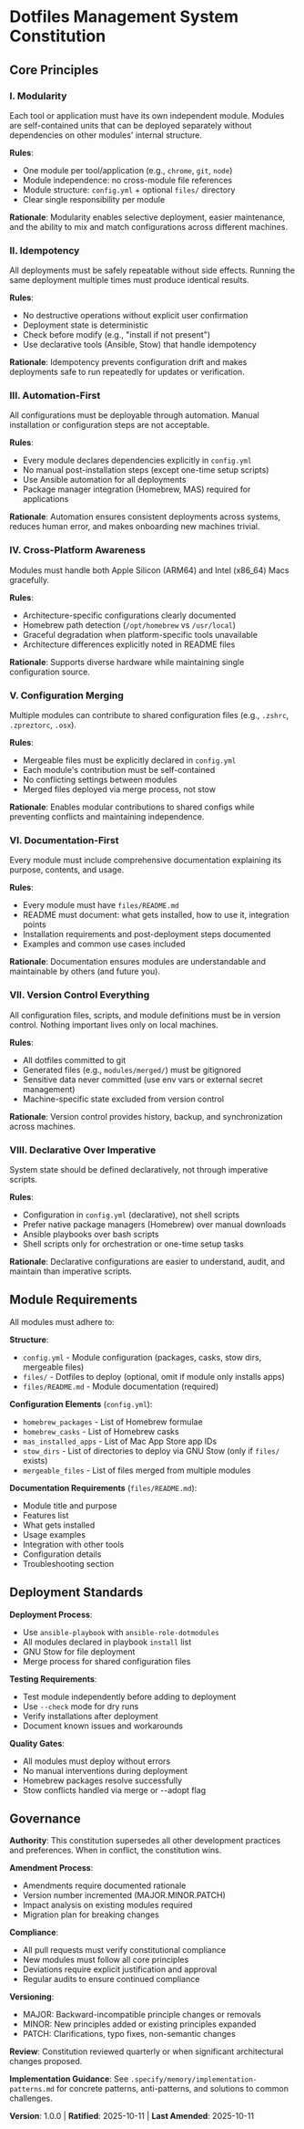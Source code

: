 <!--
Sync Impact Report - Constitution v1.0.0
========================================
Version Change: [TEMPLATE] → 1.0.0
Change Type: MAJOR (Initial ratification)
Date: 2025-10-11

Principles Defined:
- I. Modularity
- II. Idempotency
- III. Automation-First
- IV. Cross-Platform Awareness
- V. Configuration Merging
- VI. Documentation-First
- VII. Version Control Everything
- VIII. Declarative Over Imperative

Sections Added:
- Core Principles (8 principles)
- Module Requirements
- Deployment Standards
- Governance

Templates Requiring Updates:
✅ plan-template.md - Updated Constitution Check section
✅ spec-template.md - Verified compatibility
✅ tasks-template.md - Verified task categorization aligns

Follow-up: None - all placeholders resolved
-->

# Dotfiles Management System Constitution

## Core Principles

### I. Modularity

Each tool or application must have its own independent module. Modules are self-contained units that can be deployed separately without dependencies on other modules' internal structure.

**Rules**:
- One module per tool/application (e.g., `chrome`, `git`, `node`)
- Module independence: no cross-module file references
- Module structure: `config.yml` + optional `files/` directory
- Clear single responsibility per module

**Rationale**: Modularity enables selective deployment, easier maintenance, and the ability to mix and match configurations across different machines.

### II. Idempotency

All deployments must be safely repeatable without side effects. Running the same deployment multiple times must produce identical results.

**Rules**:
- No destructive operations without explicit user confirmation
- Deployment state is deterministic
- Check before modify (e.g., "install if not present")
- Use declarative tools (Ansible, Stow) that handle idempotency

**Rationale**: Idempotency prevents configuration drift and makes deployments safe to run repeatedly for updates or verification.

### III. Automation-First

All configurations must be deployable through automation. Manual installation or configuration steps are not acceptable.

**Rules**:
- Every module declares dependencies explicitly in `config.yml`
- No manual post-installation steps (except one-time setup scripts)
- Use Ansible automation for all deployments
- Package manager integration (Homebrew, MAS) required for applications

**Rationale**: Automation ensures consistent deployments across systems, reduces human error, and makes onboarding new machines trivial.

### IV. Cross-Platform Awareness

Modules must handle both Apple Silicon (ARM64) and Intel (x86_64) Macs gracefully.

**Rules**:
- Architecture-specific configurations clearly documented
- Homebrew path detection (`/opt/homebrew` vs `/usr/local`)
- Graceful degradation when platform-specific tools unavailable
- Architecture differences explicitly noted in README files

**Rationale**: Supports diverse hardware while maintaining single configuration source.

### V. Configuration Merging

Multiple modules can contribute to shared configuration files (e.g., `.zshrc`, `.zpreztorc`, `.osx`). 

**Rules**:
- Mergeable files must be explicitly declared in `config.yml`
- Each module's contribution must be self-contained
- No conflicting settings between modules
- Merged files deployed via merge process, not stow

**Rationale**: Enables modular contributions to shared configs while preventing conflicts and maintaining independence.

### VI. Documentation-First

Every module must include comprehensive documentation explaining its purpose, contents, and usage.

**Rules**:
- Every module must have `files/README.md`
- README must document: what gets installed, how to use it, integration points
- Installation requirements and post-deployment steps documented
- Examples and common use cases included

**Rationale**: Documentation ensures modules are understandable and maintainable by others (and future you).

### VII. Version Control Everything

All configuration files, scripts, and module definitions must be in version control. Nothing important lives only on local machines.

**Rules**:
- All dotfiles committed to git
- Generated files (e.g., `modules/merged/`) must be gitignored
- Sensitive data never committed (use env vars or external secret management)
- Machine-specific state excluded from version control

**Rationale**: Version control provides history, backup, and synchronization across machines.

### VIII. Declarative Over Imperative

System state should be defined declaratively, not through imperative scripts.

**Rules**:
- Configuration in `config.yml` (declarative), not shell scripts
- Prefer native package managers (Homebrew) over manual downloads
- Ansible playbooks over bash scripts
- Shell scripts only for orchestration or one-time setup tasks

**Rationale**: Declarative configurations are easier to understand, audit, and maintain than imperative scripts.

## Module Requirements

All modules must adhere to:

**Structure**:
- `config.yml` - Module configuration (packages, casks, stow dirs, mergeable files)
- `files/` - Dotfiles to deploy (optional, omit if module only installs apps)
- `files/README.md` - Module documentation (required)

**Configuration Elements** (`config.yml`):
- `homebrew_packages` - List of Homebrew formulae
- `homebrew_casks` - List of Homebrew casks
- `mas_installed_apps` - List of Mac App Store app IDs
- `stow_dirs` - List of directories to deploy via GNU Stow (only if `files/` exists)
- `mergeable_files` - List of files merged from multiple modules

**Documentation Requirements** (`files/README.md`):
- Module title and purpose
- Features list
- What gets installed
- Usage examples
- Integration with other tools
- Configuration details
- Troubleshooting section

## Deployment Standards

**Deployment Process**:
- Use `ansible-playbook` with `ansible-role-dotmodules`
- All modules declared in playbook `install` list
- GNU Stow for file deployment
- Merge process for shared configuration files

**Testing Requirements**:
- Test module independently before adding to deployment
- Use `--check` mode for dry runs
- Verify installations after deployment
- Document known issues and workarounds

**Quality Gates**:
- All modules must deploy without errors
- No manual interventions during deployment
- Homebrew packages resolve successfully
- Stow conflicts handled via merge or --adopt flag

## Governance

**Authority**: This constitution supersedes all other development practices and preferences. When in conflict, the constitution wins.

**Amendment Process**:
- Amendments require documented rationale
- Version number incremented (MAJOR.MINOR.PATCH)
- Impact analysis on existing modules required
- Migration plan for breaking changes

**Compliance**:
- All pull requests must verify constitutional compliance
- New modules must follow all core principles
- Deviations require explicit justification and approval
- Regular audits to ensure continued compliance

**Versioning**:
- MAJOR: Backward-incompatible principle changes or removals
- MINOR: New principles added or existing principles expanded
- PATCH: Clarifications, typo fixes, non-semantic changes

**Review**: Constitution reviewed quarterly or when significant architectural changes proposed.

**Implementation Guidance**: See `.specify/memory/implementation-patterns.md` for concrete patterns, anti-patterns, and solutions to common challenges.

**Version**: 1.0.0 | **Ratified**: 2025-10-11 | **Last Amended**: 2025-10-11
